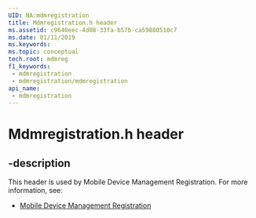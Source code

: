 ```yaml
---
UID: NA:mdmregistration
title: Mdmregistration.h header
ms.assetid: c9640eec-4d08-33fa-b57b-ca59880510c7
ms.date: 01/11/2019
ms.keywords: 
ms.topic: conceptual
tech.root: mdmreg
f1_keywords:
 - mdmregistration
 - mdmregistration/mdmregistration
api_name:
 - mdmregistration
---
```


# Mdmregistration.h header


## -description

This header is used by Mobile Device Management Registration. For more information, see:

- [Mobile Device Management Registration](../_mdmreg/index.md)

